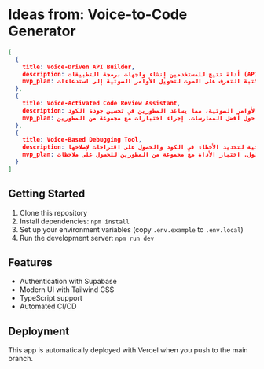 # Ideas from: Voice-to-Code Generator

```json
[
  {
    title: Voice-Driven API Builder,
    description: أداة تتيح للمستخدمين إنشاء واجهات برمجة التطبيقات (APIs) باستخدام الأوامر الصوتية، مما يسهل على المطورين بناء APIs بسرعة.,
    mvp_plan: استخدام مكتبة التعرف على الصوت لتحويل الأوامر الصوتية إلى استدعاءات API. إنشاء واجهة بسيطة تتيح للمستخدمين إدخال تفاصيل API المطلوبة. اختبار الأداة مع مجموعة صغيرة من المستخدمين.
  },
  {
    title: Voice-Activated Code Review Assistant,
    description: أداة تستخدم الذكاء الاصطناعي لمراجعة الكود بناءً على الأوامر الصوتية، مما يساعد المطورين في تحسين جودة الكود.,
    mvp_plan: تطوير نموذج أولي يقوم بتحليل الكود المقدم من المستخدم عبر الأوامر الصوتية. إضافة ميزات لتقديم ملاحظات فورية حول أفضل الممارسات. إجراء اختبارات مع مجموعة من المطورين.
  },
  {
    title: Voice-Based Debugging Tool,
    description: أداة تتيح للمطورين استخدام الأوامر الصوتية لتحديد الأخطاء في الكود والحصول على اقتراحات لإصلاحها.,
    mvp_plan: إنشاء واجهة مستخدم بسيطة تتفاعل مع المستخدم عبر الصوت. استخدام تقنيات التعلم الآلي لتحديد الأخطاء الشائعة وتقديم الحلول. اختبار الأداة مع مجموعة من المطورين للحصول على ملاحظات.
  }
]
```

## Getting Started

1. Clone this repository
2. Install dependencies: `npm install`
3. Set up your environment variables (copy `.env.example` to `.env.local`)
4. Run the development server: `npm run dev`

## Features

- Authentication with Supabase
- Modern UI with Tailwind CSS
- TypeScript support
- Automated CI/CD

## Deployment

This app is automatically deployed with Vercel when you push to the main branch.